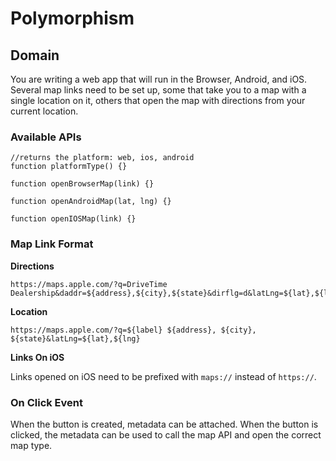 # Polymorphism

## Domain

You are writing a web app that will run in the Browser, Android, and iOS. Several map links need to be set up, some that take you to a map with a single location on it, others that open the map with directions from your current location.

### Available APIs
```
//returns the platform: web, ios, android
function platformType() {} 

function openBrowserMap(link) {}

function openAndroidMap(lat, lng) {}

function openIOSMap(link) {}
```

### Map Link Format

**Directions**

```
https://maps.apple.com/?q=DriveTime Dealership&daddr=${address},${city},${state}&dirflg=d&latLng=${lat},${lng}
```

**Location**

```
https://maps.apple.com/?q=${label} ${address}, ${city}, ${state}&latLng=${lat},${lng}
```

**Links On iOS**

Links opened on iOS need to be prefixed with `maps://` instead of `https://`.

### On Click Event

When the button is created, metadata can be attached. When the button is clicked, the metadata can be used to call the map API and open the correct map type.

